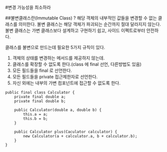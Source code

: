 #변경 가능성을 최소하라

##불변클래스란(Immutable Class) ?
해당 객체의 내부적인 값들을 변경할 수 없는 클래스를 의미한다. 불변 클래스는 해당 객체가 파괴되는 순간까지 절대 달라지지 않는다.  
불변 클래스는 가변 클래스보다 설계하고 구현하기 쉽고, 사이드 이펙트로부터 안전하다.

클래스를 불변으로 만드는데 필요한 5가지 규칙이 있다.

1. 객체의 상태를 변경하는 메서드를 제공하지 않는데.
2. 클래스를 확장할 수 없도록 한다.(class 에 final 선언, 다른방법도 있음)
3. 모든 필드들을 final 로 선언한다.
4. 모든 필드들을 private 접근제한자로 선언한다.
5. 자신 외에는 내부의 가변 컴포넌트에 접근할 수 없도록 한다.

~~~
public final class Calculator {
	private final double a;
    private final double b;
    
    public Calculator(double a, double b) {
    	this.a = a;
        this.b = b;
    }
    
    public Calculator plus(Caculator calculator) {
    	new Calculator(a + calculator.a, b + calculator.b);
    }
}
~~~